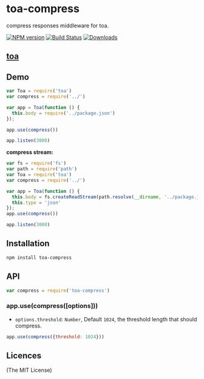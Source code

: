toa-compress
====
compress responses middleware for toa.

[![NPM version][npm-image]][npm-url]
[![Build Status][travis-image]][travis-url]
[![Downloads][downloads-image]][downloads-url]

## [toa](https://github.com/toajs/toa)

## Demo

```js
var Toa = require('toa')
var compress = require('../')

var app = Toa(function () {
  this.body = require('../package.json')
});

app.use(compress())

app.listen(3000)
```

**compress stream:**

```js
var fs = require('fs')
var path = require('path')
var Toa = require('toa')
var compress = require('../')

var app = Toa(function () {
  this.body = fs.createReadStream(path.resolve(__dirname, '../package.json'))
  this.type = 'json'
});
app.use(compress())

app.listen(3000)
```

## Installation

```bash
npm install toa-compress
```

## API

```js
var compress = require('toa-compress')
```
### app.use(compress([options]))

- `options.threshold`: `Number`, Default `1024`, the threshold length that should compress.

```js
app.use(compress({threshold: 1024}))
```

## Licences
(The MIT License)

[npm-url]: https://npmjs.org/package/toa-compress
[npm-image]: http://img.shields.io/npm/v/toa-compress.svg

[travis-url]: https://travis-ci.org/toajs/toa-compress
[travis-image]: http://img.shields.io/travis/toajs/toa-compress.svg

[downloads-url]: https://npmjs.org/package/toa-compress
[downloads-image]: http://img.shields.io/npm/dm/toa-compress.svg?style=flat-square
